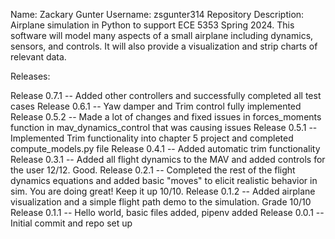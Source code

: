 Name: Zackary Gunter
Username: zsgunter314
Repository Description: Airplane simulation in Python to support ECE 5353 Spring 2024.  This software will model many aspects of a small airplane including dynamics, sensors, and controls.  It will also provide a visualization and strip charts of relevant data.

Releases:

Release 0.7.1 -- Added other controllers and successfully completed all test cases
Release 0.6.1 -- Yaw damper and Trim control fully implemented
Release 0.5.2 -- Made a lot of changes and fixed issues in forces_moments function in mav_dynamics_control that was causing issues
Release 0.5.1 -- Implemented Trim functionality into chapter 5 project and completed compute_models.py file
Release 0.4.1 -- Added automatic trim functionality
Release 0.3.1 -- Added all flight dynamics to the MAV and added controls for the user 12/12.  Good.
Release 0.2.1 -- Completed the rest of the flight dynamics equations and added basic "moves" to elicit realistic behavior in sim.  You are doing great!  Keep it up 10/10.
Release 0.1.2 -- Added airplane visualization and a simple flight path demo to the simulation. Grade 10/10
Release 0.1.1 -- Hello world, basic files added, pipenv added
Release 0.0.1 -- Initial commit and repo set up
